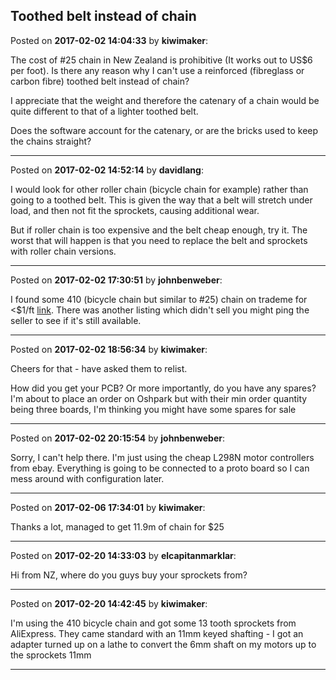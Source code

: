 ## Toothed belt instead of chain
Posted on **2017-02-02 14:04:33** by **kiwimaker**:

The cost of #25 chain in New Zealand is prohibitive (It works out to US$6 per foot).  Is there any reason why I can't use a reinforced (fibreglass or carbon fibre) toothed belt instead of chain?

I appreciate that the weight and therefore the catenary of a chain would be quite different to that of a lighter toothed belt. 



Does the software account for the catenary, or are the bricks used to keep the chains straight?

---

Posted on **2017-02-02 14:52:14** by **davidlang**:

I would look for other roller chain (bicycle chain for example) rather than going to a toothed belt. This is given the way that a belt will stretch under load, and then not fit the sprockets, causing additional wear.



But if roller chain is too expensive and the belt cheap enough, try it. The worst that will happen is that you need to replace the belt and sprockets with roller chain versions.

---

Posted on **2017-02-02 17:30:51** by **johnbenweber**:

I found some 410 (bicycle chain but similar to #25) chain on trademe for <$1/ft [link](http://www.trademe.co.nz/Browse/Listing.aspx?id=1243148635). There was another listing which didn't sell you might ping the seller to see if it's still available.

---

Posted on **2017-02-02 18:56:34** by **kiwimaker**:

Cheers for that - have asked them to relist. 



How did you get your PCB? Or more importantly, do you have any spares? I'm about to place an order on Oshpark but with their min order quantity being three boards, I'm thinking you might have some spares for sale

---

Posted on **2017-02-02 20:15:54** by **johnbenweber**:

Sorry, I can't help there. I'm just using the cheap L298N motor controllers from ebay. Everything is going to be connected to a proto board so I can mess around with configuration later.

---

Posted on **2017-02-06 17:34:01** by **kiwimaker**:

Thanks a lot, managed to get 11.9m of chain for $25

---

Posted on **2017-02-20 14:33:03** by **elcapitanmarklar**:

Hi from NZ, where do you guys buy your sprockets from?

---

Posted on **2017-02-20 14:42:45** by **kiwimaker**:

I'm using the 410 bicycle chain and got some 13 tooth sprockets from AliExpress.  They came standard with an 11mm keyed shafting - I got an adapter turned up on a lathe to convert the 6mm shaft on my motors up to the sprockets 11mm

---

